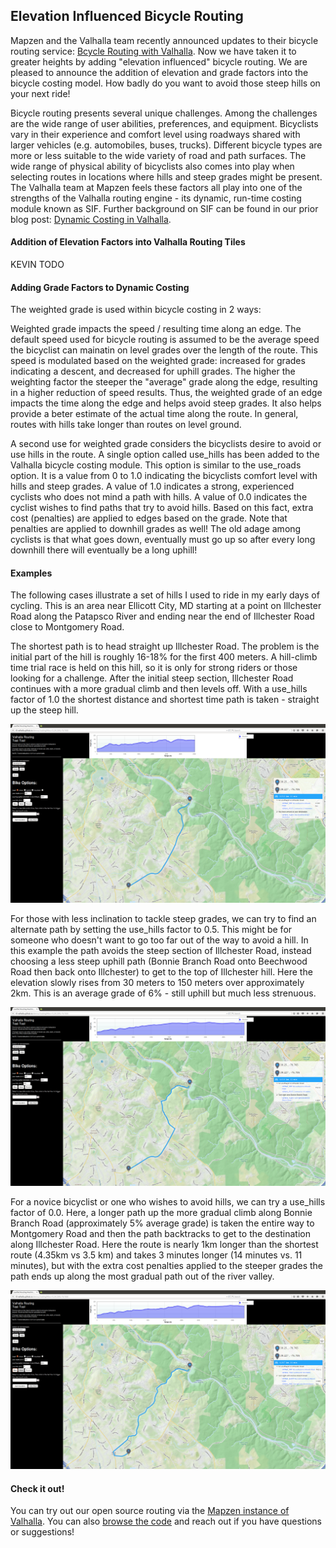 ## Elevation Influenced Bicycle Routing

Mapzen and the Valhalla team recently announced updates to their bicycle routing service: [Bcycle Routing with Valhalla](https://mapzen.com/blog/valhalla-bicycle-routing-options). Now we have taken it to greater heights by adding "elevation influenced" bicycle routing. We are pleased to announce the addition of elevation and grade factors into the bicycle costing model. How badly do you want to avoid those steep hills on your next ride!

Bicycle routing presents several unique challenges. Among the challenges are the wide range of user abilities, preferences, and equipment. Bicyclists vary in their experience and comfort level using roadways shared with larger vehicles (e.g. automobiles, buses, trucks). Different bicycle types are more or less suitable to the wide variety of road and path surfaces. The wide range of physical ability of bicyclists also comes into play when selecting routes in locations where hills and steep grades might be present. The Valhalla team at Mapzen feels these factors all play into one of the strengths of the Valhalla routing engine - its dynamic, run-time costing module known as SIF. Further background on SIF can be found in our prior blog post: [Dynamic Costing in Valhalla](https://mapzen.com/blog/dynamic-costing-via-sif).

#### Addition of Elevation Factors into Valhalla Routing Tiles

KEVIN TODO

#### Adding Grade Factors to Dynamic Costing

The weighted grade is used within bicycle costing in 2 ways:

Weighted grade impacts the speed / resulting time along an edge. The default speed used for bicycle routing is assumed to be the average speed the bicyclist can mainatin on level grades over the length of the route. This speed is modulated based on the weighted grade: increased for grades indicating a descent, and decreased for uphill grades. The higher the weighting factor the steeper the "average" grade along the edge, resulting in a higher reduction of speed results. Thus, the weighted grade of an edge impacts the time along the edge and helps avoid steep grades. It also helps provide a beter estimate of the actual time along the route. In general, routes with hills take longer than routes on level ground.

A second use for weighted grade considers the bicyclists desire to avoid or use hills in the route. A single option called use_hills has been added to the Valhalla bicycle costing module. This option is similar to the use_roads option. It is a value from 0 to 1.0 indicating the bicyclists comfort level with hills and steep grades. A value of 1.0 indicates a strong, experienced cyclists who does not mind a path with hills. A value of 0.0 indicates the cyclist wishes to find paths that try to avoid hills. Based on this fact, extra cost (penalties) are applied to edges based on the grade. Note that penalties are applied to downhill grades as well! The old adage among cyclists is that what goes down, eventually must go up so after every long downhill there will eventually be a long uphill! 

#### Examples

The following cases illustrate a set of hills I used to ride in my early days of cycling. This is an area near Ellicott City, MD starting at a point on Illchester Road along the Patapsco River and ending near the end of Illchester Road close to Montgomery Road. 

The shortest path is to head straight up Illchester Road. The problem is the initial part of the hill is roughly 16-18% for the first 400 meters. A hill-climb time trial race is held on this hill, so it is only for strong riders or those looking for a challenge. After the initial steep section, Illchester Road continues with a more gradual climb and then levels off. With a use_hills factor of 1.0 the shortest distance and shortest time path is taken - straight up the steep hill.

![With Hills](images/Illchester1.png "use_hills = 1")

For those with less inclination to tackle steep grades, we can try to find an alternate path by setting the use_hills factor to 0.5. This might be for someone who doesn't want to go too far out of the way to avoid a hill. In this example the path avoids the steep section of Illchester Road, instead choosing a less steep uphill path (Bonnie Branch Road onto Beechwood Road then back onto Illchester) to get to the top of Illchester hill. Here the elevation slowly rises from 30 meters to 150 meters over approximately 2km. This is an average grade of 6% - still uphill but much less strenuous.

![Normal Path](images/Illchester2.png "use_hills = 0.5")

For a novice bicyclist or one who wishes to avoid hills, we can try a use_hills factor of 0.0. Here, a longer path up the more gradual climb along Bonnie Branch Road (approximately 5% average grade) is taken the entire way to Montgomery Road and then the path backtracks to get to the destination along Illchester Road. Here the route is nearly 1km longer than the shortest route (4.35km vs 3.5 km) and takes 3 minutes longer (14 minutes vs. 11 minutes), but with the extra cost penalties applied to the steeper grades the path ends up along the most gradual path out of the river valley.

![Avoid Hills](images/Illchester3.png "use_hills = 0.0")

#### Check it out!

You can try out our open source routing via the [Mapzen instance of Valhalla](https://mapzen.com/projects/valhalla). You can also [browse the code](https://github.com/valhalla) and reach out if you have questions or suggestions!

